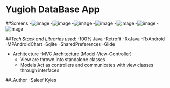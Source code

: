 # Yugioh DataBase App
     
     
 ##Screens
      -![image](https://user-images.githubusercontent.com/72777066/125533685-ff4457c5-d80b-4169-9d93-8404461c4928.png)
      -![image](https://user-images.githubusercontent.com/72777066/125533553-861fceda-9e1c-4a6e-9500-0b7e9d58845f.png)
      -![image](https://user-images.githubusercontent.com/72777066/125533314-e445f996-24c3-4ea8-a9ca-a313ca9ec8a1.png)
      -![image](https://user-images.githubusercontent.com/72777066/125534419-a98b0785-18d4-4cc4-8cb6-0041564af151.png)
      -![image](https://user-images.githubusercontent.com/72777066/125534229-28718e8e-41c4-440b-a785-705abb95c4fb.png)
      -![image](https://user-images.githubusercontent.com/72777066/125533162-8482a923-a9b5-4b34-994c-242d109a4507.png)
      -![image](https://user-images.githubusercontent.com/72777066/125532975-78966e09-19e8-46f3-8249-615661ab572c.png)
      
      
      
##_Tech Stack and Libraries used_:
   -100% Java
   -Retrofit
   -RxJava
   -RxAndroid
   -MPAndroidChart
   -Sqlite
   -SharedPreferences
   -Glide
   - Architecture
      -MVC Architecture (Model-View-Controller)
      -  View are thrown into standalone classes
      -  Models Act as controllers and communicates with view classes through interfaces
      
 
 ##_Author
   -Saleef Kyles




   

